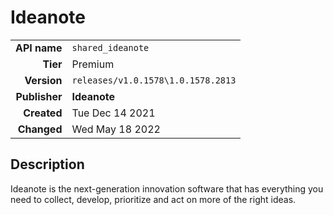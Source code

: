 # Ideanote
| | |
|-:|-|
|**API name**|`shared_ideanote`|
|**Tier**|Premium|
|**Version**|`releases/v1.0.1578\1.0.1578.2813`|
|**Publisher**|**Ideanote**|
|**Created**|Tue Dec 14 2021|
|**Changed**|Wed May 18 2022|

## Description
Ideanote is the next-generation innovation software that has everything you need to collect, develop, prioritize and act on more of the right ideas.
